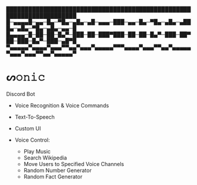 █████████████████████████████████████████████████████████████████████
█─▄▄▄▄█─▄▄─█▄─▀█▄─▄█▄─▄█─▄▄▄─███─▄▄─█▄─▀█▄─▄█▄─▄███▄─▄█▄─▀█▄─▄█▄─▄▄─█
█▄▄▄▄─█─██─██─█▄▀─███─██─███▀███─██─██─█▄▀─███─██▀██─███─█▄▀─███─▄█▀█
▀▄▄▄▄▄▀▄▄▄▄▀▄▄▄▀▀▄▄▀▄▄▄▀▄▄▄▄▄▀▀▀▄▄▄▄▀▄▄▄▀▀▄▄▀▄▄▄▄▄▀▄▄▄▀▄▄▄▀▀▄▄▀▄▄▄▄▄▀

# ᔕ𝚘𝚗𝚒𝚌
Discord Bot

 - Voice Recognition & Voice Commands
 - Text-To-Speech
 - Custom UI


 - Voice Control:
    - Play Music
    - Search Wikipedia
    - Move Users to Specified Voice Channels
    - Random Number Generator
    - Random Fact Generator
